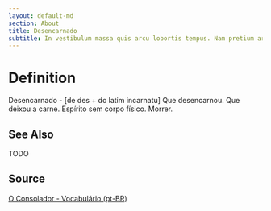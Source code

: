 ```yaml
---
layout: default-md
section: About
title: Desencarnado
subtitle: In vestibulum massa quis arcu lobortis tempus. Nam pretium arcu in odio vulputate luctus.
---
```


# Definition
Desencarnado - [de des + do latim incarnatu] Que desencarnou. Que deixou a carne. Espírito sem corpo físico. Morrer.

## See Also
TODO

## Source
[O Consolador - Vocabulário (pt-BR)](http://www.oconsolador.com.br/linkfixo/vocabulario/principal.html)


